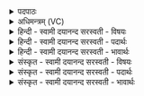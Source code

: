 <details><summary>पदपाठः</summary>

यः। रे॒वान्। यः। अ॒मी॒व॒हेत्य॑मीऽव॒हा। व॒सु॒विदिति॑ वसु॒ऽवित्। पु॒ष्टि॒वर्द्ध॑न॒ इति॑ पुष्टि॒ऽवर्द्ध॑नः। सः। नः॒। सि॒ष॒क्त्विति सिषक्तुः। यः। तु॒रः। २९।
</details>

<details><summary>अधिमन्त्रम् (VC)</summary>

- बृहस्पतिर्देवता
- मेधातिथिर्ऋषिः
- गायत्री
- षड्जः
</details>

<details><summary>हिन्दी - स्वामी दयानन्द सरस्वती  - विषयः</summary>

फिर वह ईश्वर कैसा है, इस विषय का उपदेश अगले मन्त्र में किया है ॥
</details>

<details><summary>हिन्दी - स्वामी दयानन्द सरस्वती  - पदार्थः</summary>

पदार्थान्वयभाषाः -  (यः) जो वेदशास्त्र का पालन करने (रेवान्) विद्या आदि अनन्त धनवान् (अमीवहा) अविद्या आदि रोगों को दूर करने वा कराने (वसुवित्) सब वस्तुओं को यथावत् जानने (पुष्टिवर्द्धनः) पुष्टि अर्थात् शरीर वा आत्मा के बल को बढ़ाने और (तुरः) अच्छे कामों में जल्दी प्रवेश करने वा करानेवाला जगदीश्वर है (सः) वह (नः) हम लोगों को उत्तम-उत्तम कर्म वा गुणों के साथ (सिषक्तु) संयुक्त करे ॥२९॥
</details>

<details><summary>हिन्दी - स्वामी दयानन्द सरस्वती  - भावार्थः</summary>

भावार्थभाषाः -  जो इस संसार में धन है सो सब जगदीश्वर का ही है। मनुष्य लोग जैसी परमेश्वर की प्रार्थना करें, वैसा ही उनको पुरुषार्थ भी करना चाहिये। जैसे विद्या आदि धनवाला परमेश्वर है, ऐसा विशेषण ईश्वर का कह वा सुन कर कोई मनुष्य कृतकृत्य अर्थात् विद्या आदि धनवाला नहीं हो सकता, किन्तु अपने पुरुषार्थ से विद्या आदि धन की वृद्धि वा रक्षा निरन्तर करनी चाहिये। जैसे परमेश्वर अविद्या आदि रोगों को दूर करनेवाला है, वैसे मनुष्यों को भी उचित है कि आप भी अविद्या आदि रोगों को निरन्तर दूर करें। जैसे वह वस्तुओं को यथावत् जानता है, वैसे मनुष्यों को भी उचित है कि अपने सामर्थ्य के अनुसार सब पदार्थविद्याओं को यथावत् जानें। जैसे वह सब की पुष्टि को बढ़ाता है, वैसे मनुष्य भी सब के पुष्टि आदि गुणों को निरन्तर बढ़ावें। जैसे वह अच्छे-अच्छे कार्यों को बनाने में शीघ्रता करता है, वैसे मनुष्य भी उत्तम-उत्तम कार्यों को त्वरा से करें और जैसे हम लोग उस परमेश्वर की उत्तम कर्मों के लिये प्रार्थना निरन्तर करते हैं, वैसे परमेश्वर भी हम सब मनुष्यों को उत्तम पुरुषार्थ से उत्तम-उत्तम गुण वा कर्मों के आचरण के साथ निरन्तर संयुक्त करे ॥२९॥
</details>

<details><summary>संस्कृत - स्वामी दयानन्द सरस्वती  - विषयः</summary>

पुनः स कीदृश इत्युपदिश्यते ॥
</details>

<details><summary>संस्कृत - स्वामी दयानन्द सरस्वती  - पदार्थः</summary>

पदार्थान्वयभाषाः -  यो रेवानमीवहा वसुवित् पुष्टिवर्द्धनस्तुरो ब्रह्मणस्पतिर्जगदीश्वरोऽस्ति, स नोऽस्मान् शुभैर्गुणैः कर्मभिश्च सह सिषक्तु संयोजयतु ॥२९॥
</details>

<details><summary>संस्कृत - स्वामी दयानन्द सरस्वती  - भावार्थः</summary>

भावार्थभाषाः -  यदिदं विश्वस्मिन् धनमस्ति तदिदं सर्वं जगदीश्वरस्यैव वर्तते। मनुष्यैर्यादृशी प्रार्थनेश्वरस्य क्रियते, स्वैरपि तादृश एव पुरुषार्थः कर्तव्यः। यथा नैव रेवानितीश्वरस्य विशेषणमुक्त्वा श्रुत्वा च कश्चित्कृतकृत्यो भवति, किं तर्हि स्वेनापि परमपुरुषार्थेन धनवृद्धिरक्षणे सततं कार्ये। यथा सोऽमीवहास्ति, तथैव मनुष्यैरपि रोगा नित्यं हन्तव्याः। यथा स वसुविदस्ति, तथैव यथाशक्ति पदार्थविद्या कार्या। यथा स सर्वेषां पुष्टिवर्द्धनस्तथैव सर्वेषां नित्यं पुष्टिर्वर्द्धनीया। यथा स शीघ्रकारी तथैवेष्टानि कार्याणि शीघ्रं कर्तव्यानि। यथा तस्य शुभगुणकर्मप्राप्त्यर्था प्रार्थना क्रियते, तथैव सर्वान् मनुष्यान् परमप्रयत्नेन शुभगुणकर्माचरणेन सह वर्त्तमानान् नित्यं संयोजयत्विति ॥२९॥
</details>